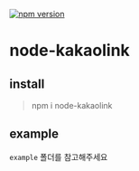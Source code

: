[![npm version](https://badge.fury.io/js/node-kakaolink.svg)](https://www.npmjs.com/package/node-kakaolink)
# node-kakaolink
## install
> npm i node-kakaolink
## example
```example``` 폴더를 참고해주세요